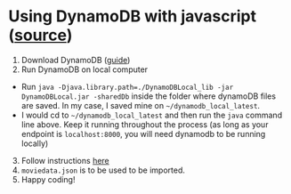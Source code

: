 # Using DynamoDB with javascript ([source](http://docs.aws.amazon.com/amazondynamodb/latest/developerguide/GettingStarted.JavaScript.html))

1. Download DynamoDB ([guide](http://docs.aws.amazon.com/amazondynamodb/latest/developerguide/DynamoDBLocal.html))
2. Run DynamoDB on local computer
  - Run `java -Djava.library.path=./DynamoDBLocal_lib -jar DynamoDBLocal.jar -sharedDb` inside the folder where dynamoDB files are saved. In my case, I saved mine on `~/dynamodb_local_latest`.
  - I would cd to `~/dynamodb_local_latest` and then run the `java` command line above. Keep it running throughout the process (as long as your endpoint is `localhost:8000`, you will need dynamodb to be running locally)
3. Follow instructions [here](http://docs.aws.amazon.com/amazondynamodb/latest/developerguide/GettingStarted.JavaScript.html)
4. `moviedata.json` is to be used to be imported.
5. Happy coding!
